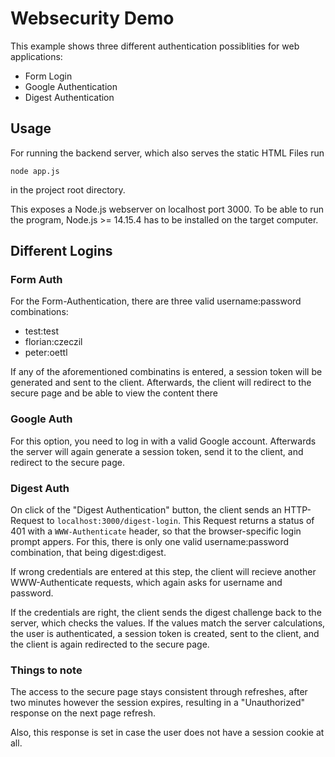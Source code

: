 # Websecurity Demo

This example shows three different authentication possiblities for web applications:
- Form Login
- Google Authentication
- Digest Authentication

## Usage

For running the backend server, which also serves the static HTML Files run
```shell
node app.js
```
in the project root directory.

This exposes a Node.js webserver on localhost port 3000. To be able to run the program, Node.js >= 14.15.4 has to be installed on the target computer.

## Different Logins

### Form Auth

For the Form-Authentication, there are three valid username:password combinations:

- test:test
- florian:czeczil
- peter:oettl

If any of the aforementioned combinatins is entered, a session token will be generated and sent to the client. Afterwards, the client will redirect to the secure page and be able to view the content there

### Google Auth

For this option, you need to log in with a valid Google account. Afterwards the server will again generate a session token, send it to the client, and redirect to the secure page. 

### Digest Auth

On click of the "Digest Authentication" button, the client sends an HTTP-Request to `localhost:3000/digest-login`. This Request returns a status of 401 with a `WWW-Authenticate` header, so that the browser-specific login prompt appers. For this, there is only one valid username:password combination, that being digest:digest.

If wrong credentials are entered at this step, the client will recieve another WWW-Authenticate requests, which again asks for username and password.

If the credentials are right, the client sends the digest challenge back to the server, which checks the values. If the values match the server calculations, the user is authenticated, a session token is created, sent to the client, and the client is again redirected to the secure page.

### Things to note

The access to the secure page stays consistent through refreshes, after two minutes however the session expires, resulting in a "Unauthorized" response on the next page refresh. 

Also, this response is set in case the user does not have a session cookie at all.